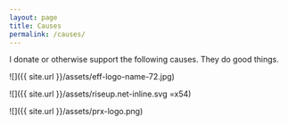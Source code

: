 ```yaml
---
layout: page
title: Causes
permalink: /causes/
---
```


I donate or otherwise support the following causes. They do good things.

![]({{ site.url }}/assets/eff-logo-name-72.jpg)

![]({{ site.url }}/assets/riseup.net-inline.svg =x54)

![]({{ site.url }}/assets/prx-logo.png)